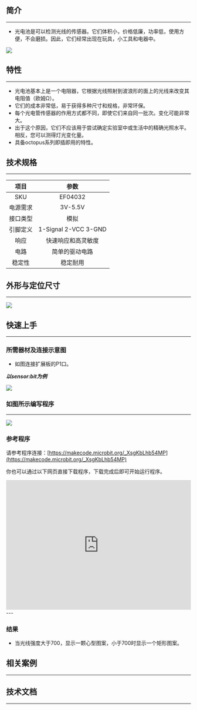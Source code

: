 ## 简介
---
- 光电池是可以检测光线的传感器。它们体积小，价格低廉，功率低，使用方便，不会磨损。因此，它们经常出现在玩具，小工具和电器中。

 ![](https://i.imgur.com/sCid5Hu.jpg)

## 特性
---
- 光电池基本上是一个电阻器，它根据光线照射到波浪形的面上的光线来改变其电阻值（欧姆Ω）。
- 它们的成本非常低，易于获得多种尺寸和规格，非常环保。
- 每个光电管传感器的作用方式都不同，即使它们来自同一批次。变化可能非常大。
- 出于这个原因，它们不应该用于尝试确定实验室中或生活中的精确光照水平。相反，您可以测得灯光变化量。 
- 具备octopus系列即插即用的特性。  

## 技术规格
---
项目 | 参数 
:-: | :-: 
SKU|EF04032
电源需求|3V-5.5V
接口类型|模拟
引脚定义|1-Signal 2-VCC 3-GND
响应|快速响应和高灵敏度
电路|简单的驱动电路
稳定性|稳定耐用

## 外形与定位尺寸
---

 ![](https://i.imgur.com/cdNd1Kw.png)

## 快速上手
---

### 所需器材及连接示意图
- 如图连接扩展板的P1口。

***以sensor:bit为例***

 ![](https://i.imgur.com/XwQieks.png)

### 如图所示编写程序
---
 ![](https://i.imgur.com/4oRJ1Ub.png)

### 参考程序

请参考程序连接：[https://makecode.microbit.org/_XsgKbLhb54MP](https://makecode.microbit.org/_XsgKbLhb54MP)

你也可以通过以下网页直接下载程序，下载完成后即可开始运行程序。

<div style="position:relative;height:0;padding-bottom:70%;overflow:hidden;"><iframe style="position:absolute;top:0;left:0;width:100%;height:100%;" src="https://makecode.microbit.org/#pub:_XsgKbLhb54MP" frameborder="0" sandbox="allow-popups allow-forms allow-scripts allow-same-origin"></iframe></div>  
---

### 结果
- 当光线强度大于700，显示一颗心型图案，小于700时显示一个矩形图案。
## 相关案例
---

## 技术文档
---
